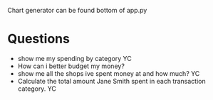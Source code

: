 Chart generator can be found bottom of app.py

# Questions

- show me my spending by category YC
- How can i better budget my money? 
- show me all the shops ive spent money at and how much? YC
- Calculate the total amount Jane Smith spent in each transaction category. YC



